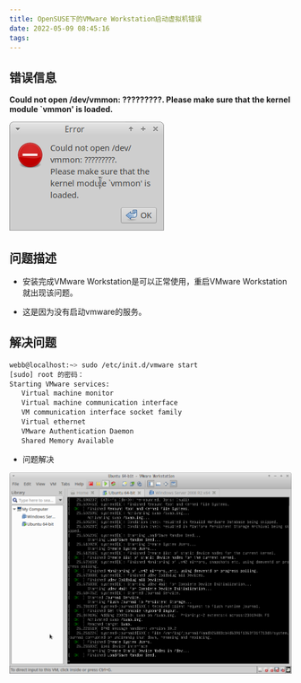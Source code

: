 ```yaml
---
title: OpenSUSE下的VMware Workstation启动虚拟机错误
date: 2022-05-09 08:45:16
tags:
---
```


## 错误信息 

**Could not open /dev/vmmon: ?????????.
Please make sure that the kernel module `vmmon' is loaded.**

![2022-05-09_08-46-24.png](../images/VMware-Workstation/2022-05-09_08-46-24.png)

## 问题描述

+ 安装完成VMware Workstation是可以正常使用，重启VMware Workstation就出现该问题。

+ 这是因为没有启动vmware的服务。

## 解决问题

```bash
webb@localhost:~> sudo /etc/init.d/vmware start 
[sudo] root 的密码：
Starting VMware services:
   Virtual machine monitor                                             done
   Virtual machine communication interface                             done
   VM communication interface socket family                            done
   Virtual ethernet                                                    done
   VMware Authentication Daemon                                        done
   Shared Memory Available    
```

+ 问题解决

![2022-05-09_08-57-45.png](../images/VMware-Workstation/2022-05-09_08-57-45.png)